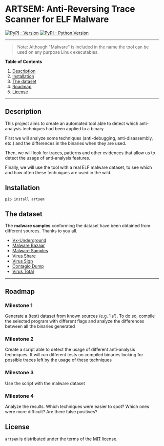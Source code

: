 # ARTSEM: Anti-Reversing Trace Scanner for ELF Malware

[![PyPI - Version](https://img.shields.io/pypi/v/artsem.svg)](https://pypi.org/project/artsem)
[![PyPI - Python Version](https://img.shields.io/pypi/pyversions/artsem.svg)](https://pypi.org/project/artsem)

-----

> Note: Although "Malware" is included in the name the tool can be used on any purpose Linux executables. 

**Table of Contents**
1. [Description](#description)
2. [Installation](#installation)
3. [The dataset](#the-dataset)
4. [Roadmap](#roadmap)
5. [License](#license)

---

## Description

This project aims to create an automated tool able to detect which anti-analysis techniques had been applied to a binary.

First we will analyze some techniques (anti-debugging, anti-disassembly, etc.) and the differences in the binaries when they are used.

Then, we will look for traces, patterns and other evidences that allow us to detect the usage of anti-analysis features.

Finally, we will use the tool with a real ELF malware dataset, to see which and how often these techniques are used in the wild.

## Installation

```console
pip install artsem
```

## The dataset

The **malware samples** conforming the dataset have been obtained from different sources. Thanks to you all.

* [Vx-Underground](https://github.com/vxunderground/MalwareSourceCode)
* [Malware Bazaar](https://bazaar.abuse.ch/)
* [Malware Samples](https://github.com/MalwareSamples/Linux-Malware-Samples)
* [Virus Share](https://virusshare.com/)
* [Virus Sign](https://virussign.com/index.html)
* [Contagio Dump](https://contagiodump.blogspot.com/)
* [Virus Total](https://www.virustotal.com/gui/home/upload)

---

## Roadmap

### Milestone 1

Generate a (test) dataset from known sources (e.g. 'ls'). To do so, compile the selected program with different flags and analyze the differences between all the binaries generated

### Milestone 2

Create a script able to detect the usage of different anti-analysis techniques. It will run different tests on compiled binaries looking for possible traces left by the usage of these techniques

### Milestone 3

Use the script with the malware dataset

### Milestone 4

Analyze the results. Which techniques were easier to spot? Which ones were more difficult? Are there false positives?

## License

`artsem` is distributed under the terms of the [MIT](https://spdx.org/licenses/MIT.html) license.